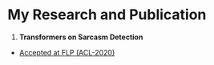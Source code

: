 # My Research and Publication

1. **Transformers on Sarcasm Detection**
- [Accepted at FLP (ACL-2020)](https://www.aclweb.org/anthology/2020.figlang-1.13.pdf)
